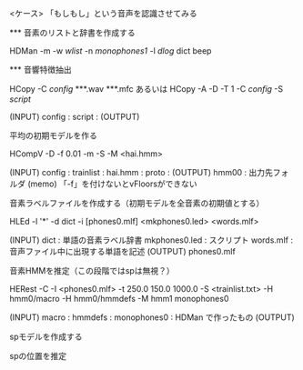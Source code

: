 <ケース>
「もしもし」という音声を認識させてみる

*** <STEP1> 音素のリストと辞書を作成する

HDMan -m -w <i>wlist</i> -n <i>monophones1</i> -l <i>dlog</i> dict beep

*** <STEP2> 音響特徴抽出

HCopy -C <i>config</i> ***.wav ***.mfc
あるいは
HCopy -A -D -T 1 -C <i>config</i> -S <i>script</i>

 (INPUT)
   config : 
   script : 
 (OUTPUT)


<STEP3>平均の初期モデルを作る

HCompV -D <config> -f 0.01 -m -S <trainlist> -M <hmm00> <proto> <hai.hmm>

 (INPUT)
   config : 
   trainlist : 
   hai.hmm : 
   proto : 
 (OUTPUT)
   hmm00 : 出力先フォルダ
 (memo)
   「-f」を付けないとvFloorsができない

<STEP4>音素ラベルファイルを作成する（初期モデルを全音素の初期値とする）

HLEd -l '*' -d dict -i [phones0.mlf] <mkphones0.led> <words.mlf>

 (INPUT)
   dict : 単語の音素ラベル辞書
   mkphones0.led : スクリプト
   words.mlf : 音声ファイル中に出現する単語を記述
 (OUTPUT)
   phones0.mlf

<STEP5>音素HMMを推定（この段階ではspは無視？）

HERest -C <config> -I <phones0.mlf> -t 250.0 150.0 1000.0 -S <trainlist.txt>
       -H hmm0/macro
       -H hmm0/hmmdefs
       -M hmm1 monophones0

 (INPUT)
   macro : 
   hmmdefs : 
   monophones0 : HDMan で作ったもの
 (OUTPUT)

<STEP6>spモデルを作成する

<STEP7>spの位置を推定
